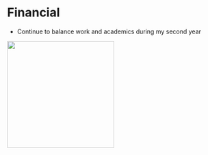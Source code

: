 # Financial
- Continue to balance work and academics during my second year 

<img src="https://miro.medium.com/v2/resize:fit:0/1*r02q17GGCoyh3JyjNnqoDA.png" height="250px"/> 
